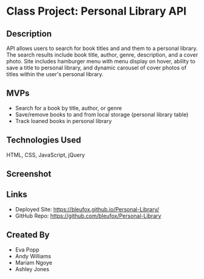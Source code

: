 # Class Project: Personal Library API

## Description
API allows users to search for book titles and and them to a personal library. The search results include book title, author, genre, description, and a cover photo. Site includes hamburger menu with menu display on hover, ability to save a title to personal library, and dynamic carousel of cover photos of titles within the user's personal library.

## MVPs
* Search for a book by title, author, or genre
* Save/remove books to and from local storage (personal library table)
* Track loaned books in personal library

## Technologies Used
HTML, CSS, JavaScript, jQuery

## Screenshot

## Links
* Deployed Site: https://bleufox.github.io/Personal-Library/
* GitHub Repo: https://github.com/bleufox/Personal-Library

## Created By
* Eva Popp
* Andy Williams 
* Mariam Ngoye
* Ashley Jones